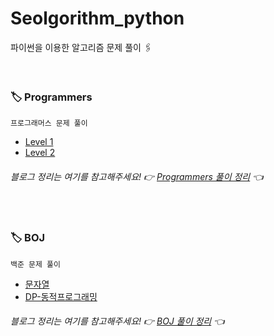 # Seolgorithm_python
파이썬을 이용한 알고리즘 문제 풀이 🖇

</br>

### 🏷 Programmers
```
프로그래머스 문제 풀이
```
- [Level 1](https://github.com/seolhee2750/Seolgorithm_python/tree/main/Programmers/Level1)
- [Level 2](https://github.com/seolhee2750/Seolgorithm_python/tree/main/Programmers/Level2)
###### 블로그 정리는 여기를 참고해주세요! 👉 [Programmers 풀이 정리](https://seolhee2750.tistory.com/category/%F0%9F%9F%A0%5B%20Python%20%5D/Programmers) 👈

</br>

### 🏷 BOJ
```
백준 문제 풀이
```
- [문자열](https://github.com/seolhee2750/Seolgorithm_python/tree/main/BOJ/%EB%AC%B8%EC%9E%90%EC%97%B4)
- [DP-동적프로그래밍](https://github.com/seolhee2750/Seolgorithm_python/tree/main/BOJ/DP)
###### 블로그 정리는 여기를 참고해주세요! 👉 [BOJ 풀이 정리](https://seolhee2750.tistory.com/category/%F0%9F%9F%A0%5B%20Python%20%5D/BOJ) 👈
